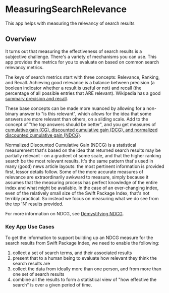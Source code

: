 # MeasuringSearchRelevance

This app helps with measuring the relevancy of search results

## Overview

It turns out that measuring the effectiveness of search results is a subjective challenge. 
There's a variety of mechanisms you can use. 
This app provides the metrics for you to evaluate on based on common search relevancy metrics.

The keys of search metrics start with three concepts: Relevance, Ranking, and Recall.
Achieving good relevance is a balance between precision (a boolean indicator whether a result is useful or not) and recall (the percentage of all possible entries that ARE relevant).
Wikipedia has a good [summary precision and recall](https://en.wikipedia.org/wiki/Precision_and_recall#Precision).

These base concepts can be made more nuanced by allowing for a non-binary answer to "is this relevant", which allows for the idea  that some answers are more relevant than others, on a sliding scale. Add to the concept of "the top answers should be better", and you get measures of [cumulative gain (CG), discounted cumulative gain (DCG), and normalized discounted cumulative gain (NDCG)](https://en.wikipedia.org/wiki/Discounted_cumulative_gain).

Normalized Discounted Cumulative Gain (NDCG) is a statistical measurement that's based on the idea that returned search results may be partially relevant - on a gradient of some scale, and that the higher ranking search be the most relevant results. 
It's the same pattern that's used in many (good) news article layouts: the most pertinent information is provided first, lessor details follow.
Some of the more accurate measures of relevance are extraordinarily awkward to measure, simply because it assumes that the measuring process has perfect knowledge of the entire index and what might be available.
In the case of an ever-changing index, even of the relatively small size of the Swift Package Index, that's not terribly practical.
So instead we focus on measuring what we do see from the top 'N' results provided.

For more information on NDCG, see [Demystifying NDCG](https://towardsdatascience.com/demystifying-ndcg-bee3be58cfe0).

### Key App Use Cases

To get the information to support building up an NDCG measure for the search results from Swift Package Index, we need to enable the following:

1. collect a set of search terms, and their associated results
2. present that to a human being to evaluate how relevant they think the search results are
3. collect the data from ideally more than one person, and from more than one set of search results
4. combine all the results to form a statistical view of "how effective the search" is over a given period of time.


